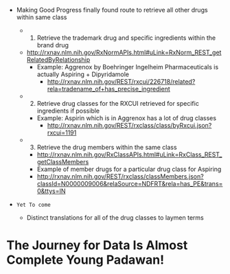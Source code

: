 +  Making Good Progress finally found route to retrieve all other drugs within same class
    + 1. Retrieve the trademark drug and specific ingredients within the brand drug
    + http://rxnav.nlm.nih.gov/RxNormAPIs.html#uLink=RxNorm_REST_getRelatedByRelationship
      + Example: Aggrenox by Boehringer Ingelheim Pharmaceuticals is actually Aspiring + Dipyridamole
        + http://rxnav.nlm.nih.gov/REST/rxcui/226718/related?rela=tradename_of+has_precise_ingredient
    + 2.  Retrieve drug classes for the RXCUI retrieved for specific ingredients if possible
      + Example: Aspirin which is in Aggrenox has a lot of drug classes
        + http://rxnav.nlm.nih.gov/REST/rxclass/class/byRxcui.json?rxcui=1191
    + 3.  Retrieve the drug members within the same class
      + http://rxnav.nlm.nih.gov/RxClassAPIs.html#uLink=RxClass_REST_getClassMembers
      + Example of member drugs for a particular drug class for Aspiring
      + http://rxnav.nlm.nih.gov/REST/rxclass/classMembers.json?classId=N0000009006&relaSource=NDFRT&rela=has_PE&trans=0&ttys=IN

+     Yet To come
  + Distinct translations for all of the drug classes to laymen terms

<h1>The Journey for Data Is Almost Complete Young Padawan!</h1>
